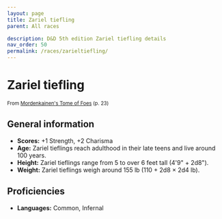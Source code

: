 ```yaml
---
layout: page
title: Zariel tiefling
parent: All races

description: D&D 5th edition Zariel tiefling details
nav_order: 50
permalink: /races/zarieltiefling/
---
```


# Zariel tiefling

<small>From <a target="_blank" href="https://dnd.wizards.com/products/tabletop-games/rpg-products/mordenkainens-tome-foes">Mordenkainen's Tome of Foes</a> (p. 23)</small>


## General information

- **Scores:** +1 Strength, +2 Charisma
- **Age:** Zariel tieflings reach adulthood in their late teens and live around 100 years.
- **Height:** Zariel tieflings range from 5 to over 6 feet tall (4'9" + 2d8").
- **Weight:** Zariel tieflings weigh around 155 lb (110 + 2d8 × 2d4 lb).

## Proficiencies

- **Languages:** Common, Infernal